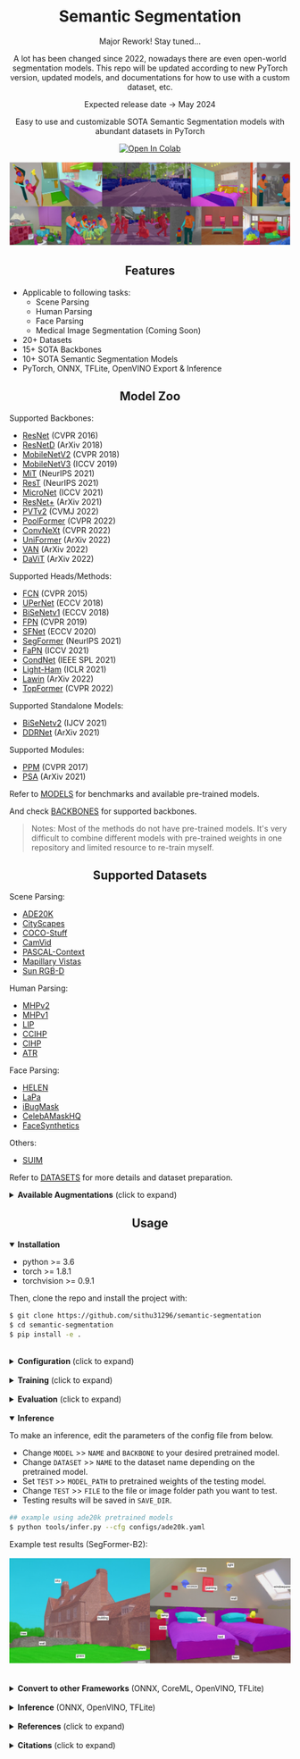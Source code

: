 # <div align="center">Semantic Segmentation</div>

<div align="center">
<p>Major Rework! Stay tuned...</p>
<p>A lot has been changed since 2022, nowadays there are even open-world segmentation models. This repo will be updated according to new PyTorch version, updated models, and documentations for how to use with a custom dataset, etc.</p>
<p>Expected release date -> May 2024</p>
<p>Easy to use and customizable SOTA Semantic Segmentation models with abundant datasets in PyTorch</p>

<a href="https://colab.research.google.com/github/sithu31296/semantic-segmentation/blob/main/notebooks/tutorial.ipynb"><img src="https://colab.research.google.com/assets/colab-badge.svg" alt="Open In Colab"></a>
</div>

![banner](assests/banner.jpg)

## <div align="center">Features</div>

* Applicable to following tasks:
  * Scene Parsing
  * Human Parsing
  * Face Parsing
  * Medical Image Segmentation (Coming Soon)
* 20+ Datasets
* 15+ SOTA Backbones
* 10+ SOTA Semantic Segmentation Models
* PyTorch, ONNX, TFLite, OpenVINO Export & Inference 

</div>


## <div align="center">Model Zoo</div>

Supported Backbones:
* [ResNet](https://arxiv.org/abs/1512.03385) (CVPR 2016)
* [ResNetD](https://arxiv.org/abs/1812.01187) (ArXiv 2018)
* [MobileNetV2](https://arxiv.org/abs/1801.04381) (CVPR 2018)
* [MobileNetV3](https://arxiv.org/abs/1905.02244) (ICCV 2019)
* [MiT](https://arxiv.org/abs/2105.15203v2) (NeurIPS 2021)
* [ResT](https://arxiv.org/abs/2105.13677v3) (NeurIPS 2021)
* [MicroNet](https://arxiv.org/abs/2108.05894) (ICCV 2021)
* [ResNet+](https://arxiv.org/abs/2110.00476) (ArXiv 2021)
* [PVTv2](https://arxiv.org/abs/2106.13797) (CVMJ 2022)
* [PoolFormer](https://arxiv.org/abs/2111.11418) (CVPR 2022)
* [ConvNeXt](https://arxiv.org/abs/2201.03545) (CVPR 2022)
* [UniFormer](https://arxiv.org/abs/2201.09450) (ArXiv 2022)
* [VAN](https://arxiv.org/abs/2202.09741) (ArXiv 2022)
* [DaViT](https://arxiv.org/abs/2204.03645) (ArXiv 2022)

Supported Heads/Methods:
* [FCN](https://arxiv.org/abs/1411.4038) (CVPR 2015)
* [UPerNet](https://arxiv.org/abs/1807.10221) (ECCV 2018)
* [BiSeNetv1](https://arxiv.org/abs/1808.00897) (ECCV 2018)
* [FPN](https://arxiv.org/abs/1901.02446) (CVPR 2019)
* [SFNet](https://arxiv.org/abs/2002.10120) (ECCV 2020)
* [SegFormer](https://arxiv.org/abs/2105.15203v2) (NeurIPS 2021)
* [FaPN](https://arxiv.org/abs/2108.07058) (ICCV 2021)
* [CondNet](https://arxiv.org/abs/2109.10322) (IEEE SPL 2021)
* [Light-Ham](https://openreview.net/forum?id=1FvkSpWosOl) (ICLR 2021)
* [Lawin](https://arxiv.org/abs/2201.01615) (ArXiv 2022)
* [TopFormer](https://arxiv.org/abs/2204.05525) (CVPR 2022)

Supported Standalone Models:
* [BiSeNetv2](https://arxiv.org/abs/2004.02147v1) (IJCV 2021)
* [DDRNet](https://arxiv.org/abs/2101.06085) (ArXiv 2021)

Supported Modules:
* [PPM](https://arxiv.org/abs/1612.01105) (CVPR 2017)
* [PSA](https://arxiv.org/abs/2107.00782) (ArXiv 2021)

Refer to [MODELS](./docs/MODELS.md) for benchmarks and available pre-trained models.

And check [BACKBONES](./docs/BACKBONES.md) for supported backbones.

> Notes: Most of the methods do not have pre-trained models. It's very difficult to combine different models with pre-trained weights in one repository and limited resource to re-train myself.

## <div align="center">Supported Datasets</div>

Scene Parsing:
* [ADE20K](http://sceneparsing.csail.mit.edu/)
* [CityScapes](https://www.cityscapes-dataset.com/)
* [COCO-Stuff](https://github.com/nightrome/cocostuff)
* [CamVid](http://mi.eng.cam.ac.uk/research/projects/VideoRec/CamVid/)
* [PASCAL-Context](https://cs.stanford.edu/~roozbeh/pascal-context/)
* [Mapillary Vistas](https://www.mapillary.com/dataset/vistas)
* [Sun RGB-D](https://rgbd.cs.princeton.edu/)

Human Parsing:
* [MHPv2](https://lv-mhp.github.io/)
* [MHPv1](https://lv-mhp.github.io/)
* [LIP](http://sysu-hcp.net/lip/index.php)
* [CCIHP](https://kalisteo.cea.fr/wp-content/uploads/2021/09/README.html)
* [CIHP](http://sysu-hcp.net/lip/index.php)
* [ATR](https://github.com/lemondan/HumanParsing-Dataset)

Face Parsing:
* [HELEN](https://www.sifeiliu.net/face-parsing)
* [LaPa](https://github.com/JDAI-CV/lapa-dataset)
* [iBugMask](https://github.com/hhj1897/face_parsing)
* [CelebAMaskHQ](https://github.com/switchablenorms/CelebAMask-HQ)
* [FaceSynthetics](https://github.com/microsoft/FaceSynthetics)

Others:
* [SUIM](http://irvlab.cs.umn.edu/resources/suim-dataset)

Refer to [DATASETS](./docs/DATASETS.md) for more details and dataset preparation.

<details>
  <summary><strong>Available Augmentations</strong> (click to expand)</summary>

Check the notebook [here](./notebooks/aug_test.ipynb) to test the augmentation effects.

Pixel-level Transforms:
* ColorJitter (Brightness, Contrast, Saturation, Hue)
* Gamma, Sharpness, AutoContrast, Equalize, Posterize
* GaussianBlur, Grayscale

Spatial-level Transforms:
* Affine, RandomRotation
* HorizontalFlip, VerticalFlip
* CenterCrop, RandomCrop
* Pad, ResizePad, Resize
* RandomResizedCrop

</details>

## <div align="center">Usage</div>

<details open>
  <summary><strong>Installation</strong></summary>

* python >= 3.6
* torch >= 1.8.1
* torchvision >= 0.9.1

Then, clone the repo and install the project with:

```bash
$ git clone https://github.com/sithu31296/semantic-segmentation
$ cd semantic-segmentation
$ pip install -e .
```

</details>

<br>
<details>
  <summary><strong>Configuration</strong> (click to expand)</summary>

Create a configuration file in `configs`. Sample configuration for ADE20K dataset can be found [here](configs/ade20k.yaml). Then edit the fields you think if it is needed. This configuration file is needed for all of training, evaluation and prediction scripts.

</details>

<br>
<details>
  <summary><strong>Training</strong> (click to expand)</summary>

To train with a single GPU:

```bash
$ python tools/train.py --cfg configs/CONFIG_FILE.yaml
```

To train with multiple gpus, set `DDP` field in config file to `true` and run as follows:

```bash
$ python -m torch.distributed.launch --nproc_per_node=2 --use_env tools/train.py --cfg configs/<CONFIG_FILE_NAME>.yaml
```

</details>

<br>
<details>
  <summary><strong>Evaluation</strong> (click to expand)</summary>

Make sure to set `MODEL_PATH` of the configuration file to your trained model directory.

```bash
$ python tools/val.py --cfg configs/<CONFIG_FILE_NAME>.yaml
```

To evaluate with multi-scale and flip, change `ENABLE` field in `MSF` to `true` and run the same command as above.

</details>

<br>
<details open>
  <summary><strong>Inference</strong></summary>

To make an inference, edit the parameters of the config file from below.
* Change `MODEL` >> `NAME` and `BACKBONE` to your desired pretrained model.
* Change `DATASET` >> `NAME` to the dataset name depending on the pretrained model.
* Set `TEST` >> `MODEL_PATH` to pretrained weights of the testing model.
* Change `TEST` >> `FILE` to the file or image folder path you want to test.
* Testing results will be saved in `SAVE_DIR`.

```bash
## example using ade20k pretrained models
$ python tools/infer.py --cfg configs/ade20k.yaml
```

Example test results (SegFormer-B2):

![test_result](./assests/infer_result.png)

</details>

<br>
<details>
  <summary><strong>Convert to other Frameworks</strong> (ONNX, CoreML, OpenVINO, TFLite)</summary>

To convert to ONNX and CoreML, run:

```bash
$ python tools/export.py --cfg configs/<CONFIG_FILE_NAME>.yaml
```

To convert to OpenVINO and TFLite, see [torch_optimize](https://github.com/sithu31296/torch_optimize).

</details>

<br>
<details>
  <summary><strong>Inference</strong> (ONNX, OpenVINO, TFLite)</summary>

```bash
## ONNX Inference
$ python scripts/onnx_infer.py --model <ONNX_MODEL_PATH> --img-path <TEST_IMAGE_PATH>

## OpenVINO Inference
$ python scripts/openvino_infer.py --model <OpenVINO_MODEL_PATH> --img-path <TEST_IMAGE_PATH>

## TFLite Inference
$ python scripts/tflite_infer.py --model <TFLite_MODEL_PATH> --img-path <TEST_IMAGE_PATH>
```

</details>

<br>
<details>
  <summary><strong>References</strong> (click to expand)</summary>

* https://github.com/CoinCheung/BiSeNet
* https://github.com/open-mmlab/mmsegmentation
* https://github.com/rwightman/pytorch-image-models

</details>

<br>
<details>
  <summary><strong>Citations</strong> (click to expand)</summary>

```
@article{xie2021segformer,
  title={SegFormer: Simple and Efficient Design for Semantic Segmentation with Transformers},
  author={Xie, Enze and Wang, Wenhai and Yu, Zhiding and Anandkumar, Anima and Alvarez, Jose M and Luo, Ping},
  journal={arXiv preprint arXiv:2105.15203},
  year={2021}
}

@misc{xiao2018unified,
  title={Unified Perceptual Parsing for Scene Understanding}, 
  author={Tete Xiao and Yingcheng Liu and Bolei Zhou and Yuning Jiang and Jian Sun},
  year={2018},
  eprint={1807.10221},
  archivePrefix={arXiv},
  primaryClass={cs.CV}
}

@article{hong2021deep,
  title={Deep Dual-resolution Networks for Real-time and Accurate Semantic Segmentation of Road Scenes},
  author={Hong, Yuanduo and Pan, Huihui and Sun, Weichao and Jia, Yisong},
  journal={arXiv preprint arXiv:2101.06085},
  year={2021}
}

@misc{zhang2021rest,
  title={ResT: An Efficient Transformer for Visual Recognition}, 
  author={Qinglong Zhang and Yubin Yang},
  year={2021},
  eprint={2105.13677},
  archivePrefix={arXiv},
  primaryClass={cs.CV}
}

@misc{huang2021fapn,
  title={FaPN: Feature-aligned Pyramid Network for Dense Image Prediction}, 
  author={Shihua Huang and Zhichao Lu and Ran Cheng and Cheng He},
  year={2021},
  eprint={2108.07058},
  archivePrefix={arXiv},
  primaryClass={cs.CV}
}

@misc{wang2021pvtv2,
  title={PVTv2: Improved Baselines with Pyramid Vision Transformer}, 
  author={Wenhai Wang and Enze Xie and Xiang Li and Deng-Ping Fan and Kaitao Song and Ding Liang and Tong Lu and Ping Luo and Ling Shao},
  year={2021},
  eprint={2106.13797},
  archivePrefix={arXiv},
  primaryClass={cs.CV}
}

@article{Liu2021PSA,
  title={Polarized Self-Attention: Towards High-quality Pixel-wise Regression},
  author={Huajun Liu and Fuqiang Liu and Xinyi Fan and Dong Huang},
  journal={Arxiv Pre-Print arXiv:2107.00782 },
  year={2021}
}

@misc{chao2019hardnet,
  title={HarDNet: A Low Memory Traffic Network}, 
  author={Ping Chao and Chao-Yang Kao and Yu-Shan Ruan and Chien-Hsiang Huang and Youn-Long Lin},
  year={2019},
  eprint={1909.00948},
  archivePrefix={arXiv},
  primaryClass={cs.CV}
}

@inproceedings{sfnet,
  title={Semantic Flow for Fast and Accurate Scene Parsing},
  author={Li, Xiangtai and You, Ansheng and Zhu, Zhen and Zhao, Houlong and Yang, Maoke and Yang, Kuiyuan and Tong, Yunhai},
  booktitle={ECCV},
  year={2020}
}

@article{Li2020SRNet,
  title={Towards Efficient Scene Understanding via Squeeze Reasoning},
  author={Xiangtai Li and Xia Li and Ansheng You and Li Zhang and Guang-Liang Cheng and Kuiyuan Yang and Y. Tong and Zhouchen Lin},
  journal={ArXiv},
  year={2020},
  volume={abs/2011.03308}
}

@ARTICLE{Yucondnet21,
  author={Yu, Changqian and Shao, Yuanjie and Gao, Changxin and Sang, Nong},
  journal={IEEE Signal Processing Letters}, 
  title={CondNet: Conditional Classifier for Scene Segmentation}, 
  year={2021},
  volume={28},
  number={},
  pages={758-762},
  doi={10.1109/LSP.2021.3070472}
}

@misc{yan2022lawin,
  title={Lawin Transformer: Improving Semantic Segmentation Transformer with Multi-Scale Representations via Large Window Attention}, 
  author={Haotian Yan and Chuang Zhang and Ming Wu},
  year={2022},
  eprint={2201.01615},
  archivePrefix={arXiv},
  primaryClass={cs.CV}
}

@misc{yu2021metaformer,
  title={MetaFormer is Actually What You Need for Vision}, 
  author={Weihao Yu and Mi Luo and Pan Zhou and Chenyang Si and Yichen Zhou and Xinchao Wang and Jiashi Feng and Shuicheng Yan},
  year={2021},
  eprint={2111.11418},
  archivePrefix={arXiv},
  primaryClass={cs.CV}
}

@misc{wightman2021resnet,
  title={ResNet strikes back: An improved training procedure in timm}, 
  author={Ross Wightman and Hugo Touvron and Hervé Jégou},
  year={2021},
  eprint={2110.00476},
  archivePrefix={arXiv},
  primaryClass={cs.CV}
}

@misc{liu2022convnet,
  title={A ConvNet for the 2020s}, 
  author={Zhuang Liu and Hanzi Mao and Chao-Yuan Wu and Christoph Feichtenhofer and Trevor Darrell and Saining Xie},
  year={2022},
  eprint={2201.03545},
  archivePrefix={arXiv},
  primaryClass={cs.CV}
}

@misc{li2022uniformer,
  title={UniFormer: Unifying Convolution and Self-attention for Visual Recognition}, 
  author={Kunchang Li and Yali Wang and Junhao Zhang and Peng Gao and Guanglu Song and Yu Liu and Hongsheng Li and Yu Qiao},
  year={2022},
  eprint={2201.09450},
  archivePrefix={arXiv},
  primaryClass={cs.CV}
}

```

</details>